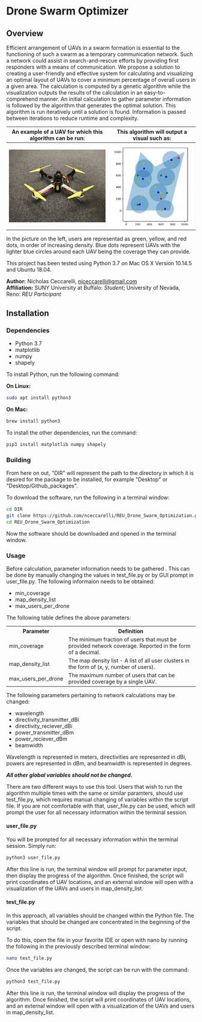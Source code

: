 <h1>Drone Swarm Optimizer </h1>

<h2>Overview</h2>

Efficient arrangement of UAVs in a swarm formation is essential to the functioning of such a swarm as a temporary communication network. Such a network could assist in search-and-rescue efforts by providing first responders with a means of communication. We propose a solution to creating a user-friendly and effective system for calculating and visualizing an optimal layout of UAVs to cover a minimum percentage of overall users in a given area. The calculation is computed by a genetic algorithm while the visualization outputs the results of the calculation in an easy-to-comprehend manner. An initial calculation to gather parameter information is followed by the algorithm that generates the optimal solution. This algorithm is run iteratively until a solution is found. Information is passed between iterations to reduce runtime and complexity.

<table style="width:100%;">
    <tr>
        <th>An example of a UAV for which this algorithm can be run:</th>
        <th>This algorithm will output a visual such as:</th>
    </tr>
    <tr>
        <th><img src="picture_data/drone_from_side.jpg" alt="Example UAV" width="500"/></th>
        <th><img src="picture_data/ex_soln.png" alt="Example Solution"/></th>
    </tr>
</table>

In the picture on the left, users are representad as green, yellow, and red dots, in order of increasing density. Blue dots represent UAVs with the lighter blue circles around each UAV being the coverage they can provide. 

This project has been tested using Python 3.7 on Mac OS X Version 10.14.5 and Ubuntu 18.04.

<b>Author:</b> Nicholas Ceccarelli, njceccarelli@gmail.com  
<b>Affiliation:</b> SUNY University at Buffalo: *Student*; University of Nevada, Reno: *REU Participant*

<h2>Installation</h2>

<h3>Dependencies</h3>

<ul>
    <li>Python 3.7</li>
    <li>matplotlib</li>
    <li>numpy</li>
    <li>shapely</li>
</ul>

To install Python, run the following command:

<b>On Linux:</b>

```bash
sudo apt install python3
```

<b>On Mac:</b>

```bash
brew install python3
```

To install the other dependencies, run the command:

```bash
pip3 install matplotlib numpy shapely
```

<h3>Building</h3>

From here on out, "DIR" will represent the path to the directory in which it is desired for the package to be installed, for example "Desktop" or "Desktop/Github_packages".

To download the software, run the following in a terminal window:  

```bash
cd DIR  
git clone https://github.com/nceccarelli/REU_Drone_Swarm_Optimization.git  
cd REU_Drone_Swarm_Optimization
```

Now the software should be downloaded and opened in the terminal window.

<h3>Usage</h3>

Before calculation, parameter information needs to be gathered . This can be done by manually changing the values in test_file.py or by GUI prompt in user_file.py. The following informaion needs to be obtained:

<ul>
    <li>min_coverage</li>
    <li>map_density_list</li>
    <li>max_users_per_drone</li>
</ul>

The following table defines the above parameters:

<table style="width:100%;">
    <tr>
        <th>Parameter</th>
        <th>Definition</th>
    </tr>
    <tr>
        <td>min_coverage</td>
        <td>The minimum fraction of users that must be provided network coverage. Reported in the form of a decimal.</td>
    </tr>
    <tr>
        <td>map_density_list</td>
        <td>The map density list - A list of all user clusters in the form of (x, y, number of users).</td>
    </tr>
    <tr>
        <td>max_users_per_drone</td>
        <td>The maximum number of users that can be provided coverage by a single UAV.</td>
    </tr>
</table>

The following parameters pertaining to network calculations may be changed:

<ul>
    <li>wavelength</li>
    <li>directivity_transmitter_dBi</li>
    <li>directivity_reciever_dBi</li>
    <li>power_transmitter_dBm</li>
    <li>power_reciever_dBm</li>
    <li>beamwidth</li>
</ul>

Wavelength is represented in meters, directivities are represented in dBi, powers are represented in dBm, and beamwidth is represented in degrees.

<b><i>All other global variables should not be changed.</b></i>

There are two different ways to use this tool. Users that wish to run the algorithm multiple times with the same or similar paramters, should use test_file.py, which requires manual changing of variables within the script file. If you are not comfortable with that, user_file.py can be used, which will prompt the user for all necessary information within the terminal session.

<h4>user_file.py</h4>

You will be prompted for all necessary information within the terminal session. Simply run:

```bash
python3 user_file.py
```


After this line is run, the terminal window will prompt for parameter input, then display the progress of the algorithm. Once finished, the script will print coordinates of UAV locations, and an external window will open with a visualization of the UAVs and users in map_density_list.

<h4>test_file.py</h4>

In this approach, all variables should be changed within the Python file. The variables that should be changed are concentrated in the beginning of the script.

To do this, open the file in your favorite IDE or open with nano by running the following in the previously described terminal window:

```bash
nano test_file.py
```

Once the variables are changed, the script can be run with the command:

```bash
python3 test_file.py
```

After this line is run, the terminal window will display the progress of the algorithm. Once finished, the script will print coordinates of UAV locations, and an external window will open with a visualization of the UAVs and users in map_density_list.
